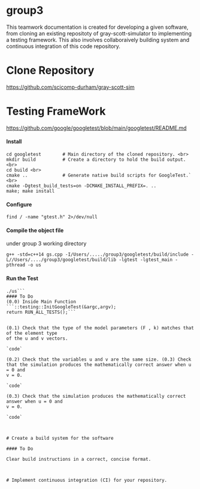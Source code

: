 # group3
This teamwork documentation is created for developing a given software, from cloning an existing repositoty of gray-scott-simulator to implementing a testing framework. This also involves collaboraively building system and continuous integration of this code repository.


# Clone Repository
https://github.com/scicomp-durham/gray-scott-sim

# Testing FrameWork

https://github.com/google/googletest/blob/main/googletest/README.md

#### Install 
```````git clone https://github.com/google/googletest.git -b v1.14.0  <br>
cd googletest        # Main directory of the cloned repository. <br>
mkdir build          # Create a directory to hold the build output. <br>
cd build <br>
cmake ..             # Generate native build scripts for GoogleTest.` <br>
cmake -Dgtest_build_tests=on -DCMAKE_INSTALL_PREFIX=. ..
make; make install
```````



#### Configure

```find / -name "gtest.h" 2>/dev/null ```

#### Compile the object file 
under group 3 working directory 

```
g++ -std=c++14 gs.cpp -I/Users/...../group3/googletest/build/include -L//Users/..../group3/googletest/build/lib -lgtest -lgtest_main -pthread -o us
```

#### Run the Test
```
./us```
#### To Do
(0.0) Inside Main Function
```::testing::InitGoogleTest(&argc,argv);
return RUN_ALL_TESTS();```
    

(0.1) Check that the type of the model parameters (F , k) matches that of the element type
of the u and v vectors.

`code`

(0.2) Check that the variables u and v are the same size. (0.3) Check that the simulation produces the mathematically correct answer when u = 0 and
v = 0.

`code`

(0.3) Check that the simulation produces the mathematically correct answer when u = 0 and
v = 0.

`code`



# Create a build system for the software 

#### To Do

Clear build instructions in a correct, concise format.



# Implement continuous integration (CI) for your repository.





